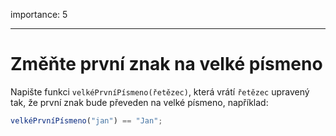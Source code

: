importance: 5

---

# Změňte první znak na velké písmeno

Napište funkci `velkéPrvníPísmeno(řetězec)`, která vrátí `řetězec` upravený tak, že první znak bude převeden na velké písmeno, například:

```js
velkéPrvníPísmeno("jan") == "Jan";
```

